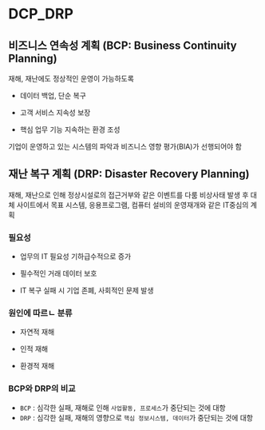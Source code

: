 # DCP_DRP

## 비즈니스 연속성 계획 (BCP: Business Continuity Planning)

재해, 재난에도 정상적인 운영이 가능하도록

* 데이터 백업, 단순 복구

* 고객 서비스 지속성 보장

* 핵심 업무 기능 지속하는 환경 조성

기업이 운영하고 있는 시스템의 파악과 비즈니스 영향 평가(BIA)가 선행되어야 함

## 재난 복구 계획 (DRP: Disaster Recovery Planning)

재해, 재난으로 인해 정상시설로의 접근거부와 같은 이벤트를 다룸
비상사태 발생 후 대체 사이트에서 목표 시스템, 응용프로그램, 컴퓨터 설비의 운영재개와 같은 IT중심의 계획

### 필요성

* 업무의 IT 필요성 기하급수적으로 증가

* 필수적인 거래 데이터 보호

* IT 복구 실패 시 기업 존폐, 사회적인 문제 발생

### 원인에 따르ㄴ 분류

* 자연적 재해

* 인적 재해

* 환경적 재해

### BCP와 DRP의 비교

* `BCP` : 심각한 실패, 재해로 인해 `사업활동, 프로세스`가 중단되는 것에 대항
* `DRP` : 심각한 실패, 재해의 영향으로 `핵심 정보시스템, 데이터`가 중단되는 것에 대항
